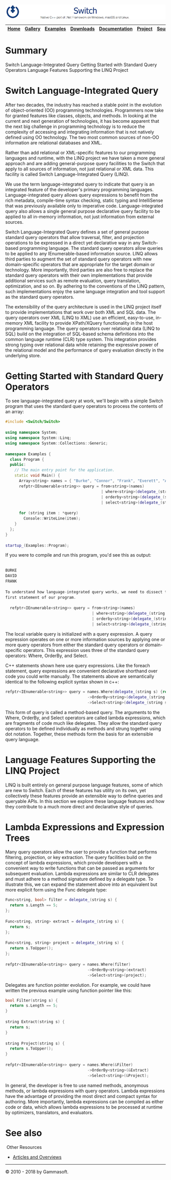 ![Switch Header](Pictures/SwitchNativeC++port.png)

| [Home](Home.md) | [Gallery](Gallery.md) | [Examples](Examples.md) | [Downloads](Downloads.md) | [Documentation](Documentation.md) | [Project](https://sourceforge.net/projects/switchpro) | [Source](https://github.com/gammasoft71/switch) | [License](License.md) | [Contact](Contact.md) | [GAMMA Soft](https://gammasoft71.wixsite.com/gammasoft) |
|-----------------|-----------------------|-------------------------|-------------------------|-----------------------------------|-------------------------------------------------------|-------------------------------------------------|-----------------------|-----------------------|---------------------------------------------------------|

# Summary

Switch Language-Integrated Query
Getting Started with Standard Query Operators
Language Features Supporting the LINQ Project

# Switch Language-Integrated Query

After two decades, the industry has reached a stable point in the evolution of object-oriented (OO) programming technologies. Programmers now take for granted features like classes, objects, and methods. In looking at the current and next generation of technologies, it has become apparent that the next big challenge in programming technology is to reduce the complexity of accessing and integrating information that is not natively defined using OO technology. The two most common sources of non-OO information are relational databases and XML.

Rather than add relational or XML-specific features to our programming languages and runtime, with the LINQ project we have taken a more general approach and are adding general-purpose query facilities to the Switch that apply to all sources of information, not just relational or XML data. This facility is called Switch Language-Integrated Query (LINQ).

We use the term language-integrated query to indicate that query is an integrated feature of the developer's primary programming languages. Language-integrated query allows query expressions to benefit from the rich metadata, compile-time syntax checking, static typing and IntelliSense that was previously available only to imperative code. Language-integrated query also allows a single general purpose declarative query facility to be applied to all in-memory information, not just information from external sources.

Switch Language-Integrated Query defines a set of general purpose standard query operators that allow traversal, filter, and projection operations to be expressed in a direct yet declarative way in any Switch-based programming language. The standard query operators allow queries to be applied to any IEnumerable<T>-based information source. LINQ allows third parties to augment the set of standard query operators with new domain-specific operators that are appropriate for the target domain or technology. More importantly, third parties are also free to replace the standard query operators with their own implementations that provide additional services such as remote evaluation, query translation, optimization, and so on. By adhering to the conventions of the LINQ pattern, such implementations enjoy the same language integration and tool support as the standard query operators.

The extensibility of the query architecture is used in the LINQ project itself to provide implementations that work over both XML and SQL data. The query operators over XML (LINQ to XML) use an efficient, easy-to-use, in-memory XML facility to provide XPath/XQuery functionality in the host programming language. The query operators over relational data (LINQ to SQL) build on the integration of SQL-based schema definitions into the common language runtime (CLR) type system. This integration provides strong typing over relational data while retaining the expressive power of the relational model and the performance of query evaluation directly in the underlying store.

# Getting Started with Standard Query Operators

To see language-integrated query at work, we'll begin with a simple Switch program that uses the standard query operators to process the contents of an array:

```c++
#include <Switch/Switch>
​
using namespace System;
using namespace System::Linq;
using namespace System::Collections::Generic;
 
namespace Examples {
  class Program {
  public:
    // The main entry point for the application.
    static void Main() {
      Array<string> names = { "Burke", "Connor", "Frank", "Everett", "Albert", "George", "Harris", "David" };
      refptr<IEnumerable<string>> query = from<string>(names)
                                          | where<string>(delegate_(string s) {return s.Length == 5;})
                                          | orderby<string>(delegate_(string s) {return s;})
                                          | select<string>(delegate_(string s) {return s.ToUpper();});
​
      for (string item : *query)
        Console::WriteLine(item);
    }
  };
}
​
startup_(Examples::Program);
```

If you were to compile and run this program, you'd see this as output:

```c++

BURKE
DAVID
FRANK
 
To understand how language-integrated query works, we need to dissect the
first statement of our program.
 
  refptr<IEnumerable<string>> query = from<string>(names)
                                      | where<string>(delegate_(string s) {return s.Length == 5;})
                                      | orderby<string>(delegate_(string s) {return s;})
                                      | select<string>(delegate_(string s) {return s.ToUpper();});
```

The local variable query is initialized with a query expression. A query expression operates on one or more information sources by applying one or more query operators from either the standard query operators or domain-specific operators. This expression uses three of the standard query operators: Where, OrderBy, and Select.

C++ statements shown here use query expressions. Like the foreach statement, query expressions are convenient declarative shorthand over code you could write manually. The statements above are semantically identical to the following explicit syntax shown in c++: 

```c++
refptr<IEnumerable<string>> query = names.Where(delegate_(string s) {return s.Length == 5;})
                                    ->OrderBy<string>(delegate_(string s) {return s;})
                                    ->Select<string>(delegate_(string s) {return s.ToUpper();});
```

This form of query is called a method-based query. The arguments to the Where, OrderBy, and Select operators are called lambda expressions, which are fragments of code much like delegates. They allow the standard query operators to be defined individually as methods and strung together using dot notation. Together, these methods form the basis for an extensible query language.

# Language Features Supporting the LINQ Project

LINQ is built entirely on general purpose language features, some of which are new to Switch. Each of these features has utility on its own, yet collectively these features provide an extensible way to define queries and queryable APIs. In this section we explore these language features and how they contribute to a much more direct and declarative style of queries. 

# Lambda Expressions and Expression Trees

Many query operators allow the user to provide a function that performs filtering, projection, or key extraction. The query facilities build on the concept of lambda expressions, which provide developers with a convenient way to write functions that can be passed as arguments for subsequent evaluation. Lambda expressions are similar to CLR delegates and must adhere to a method signature defined by a delegate type. To illustrate this, we can expand the statement above into an equivalent but more explicit form using the Func delegate type:

```c++
Func<string, bool> filter = delegate_(string s) {
  return s.Length == 5;
};
​
Func<string, string> extract = delegate_(string s) {
  return s;
};
 
Func<string, string> project = delegate_(string s) {
  return s.ToUpper();
};
 
refptr<IEnumerable<string>> query = names.Where(filter)
                                    ->OrderBy<string>(extract)
                                    ->Select<string>(project);
```

Delegates are function pointer evolution. For example, we could have written the previous example using function pointer like this:

```c++
bool Filter(string s) {
  return s.Length == 5;
}
​
string Extract(string s) {
  return s;
}
​
string Project(string s) {
  return s.ToUpper();
}
​
refptr<IEnumerable<string>> query = names.Where(&Filter)
                                    ->OrderBy<string>(&Extract)
                                    ->Select<string>(&Project);
```

In general, the developer is free to use named methods, anonymous methods, or lambda expressions with query operators. Lambda expressions have the advantage of providing the most direct and compact syntax for authoring. More importantly, lambda expressions can be compiled as either code or data, which allows lambda expressions to be processed at runtime by
optimizers, translators, and evaluators.

# See also
​
Other Resources

* [Articles and Overviews](ArticlesAndOverviews.md)

______________________________________________________________________________________________

© 2010 - 2018 by Gammasoft.
